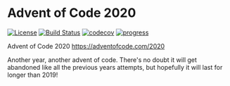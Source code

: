 ﻿# Advent of Code 2020

[![License](https://img.shields.io/badge/License-Apache%202.0-blue.svg?style=for-the-badge&logo=appveyo)](https://opensource.org/licenses/Apache-2.0) 
[![Build Status](https://img.shields.io/github/workflow/status/jstuczyn/AdventOfCode2020/Continuous%20integration/master?style=for-the-badge&logo=github-actions)](https://github.com/jstuczyn/AdventOfCode2020/actions?query=branch%3Amaster)
[![codecov](https://img.shields.io/codecov/c/github/jstuczyn/AdventOfCode2020?token=XIHKZDLHQT&style=for-the-badge&logo=codecov)](https://codecov.io/gh/jstuczyn/AdventOfCode2020)
[![progress](https://img.shields.io/badge/Progress-11%2F25-blue?style=for-the-badge)](https://adventofcode.com/2020/about)

Advent of Code 2020 <https://adventofcode.com/2020>

Another year, another advent of code. There's no doubt it will get abandoned like all the previous years attempts, but hopefully it will last for longer than 2019!


